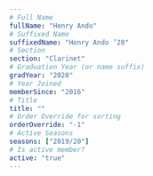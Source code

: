 ```yaml
---
# Full Name
fullName: "Henry Ando"
# Suffixed Name
suffixedName: "Henry Ando ’20"
# Section
section: "Clarinet"
# Graduation Year (or name suffix)
gradYear: "2020"
# Year Joined
memberSince: "2016"
# Title
title: ""
# Order Override for sorting
orderOverride: "-1"
# Active Seasons
seasons: ["2019/20"]
# Is active member?
active: "true"
---
```


